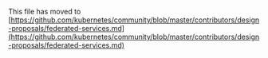 This file has moved to [https://github.com/kubernetes/community/blob/master/contributors/design-proposals/federated-services.md](https://github.com/kubernetes/community/blob/master/contributors/design-proposals/federated-services.md)
